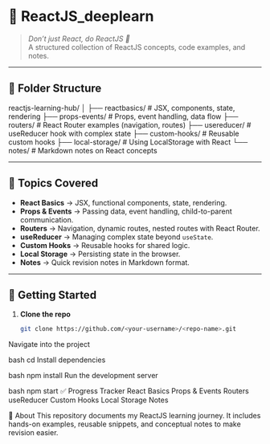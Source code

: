 # 📘 ReactJS_deeplearn

> *Don’t just React, do ReactJS 🚀*  
A structured collection of ReactJS concepts, code examples, and notes.  

---

## 📂 Folder Structure  

reactjs-learning-hub/
│
├── reactbasics/ # JSX, components, state, rendering
├── props-events/ # Props, event handling, data flow
├── routers/ # React Router examples (navigation, routes)
├── usereducer/ # useReducer hook with complex state
├── custom-hooks/ # Reusable custom hooks
├── local-storage/ # Using LocalStorage with React
└── notes/ # Markdown notes on React concepts

---

## 📝 Topics Covered  

- **React Basics** → JSX, functional components, state, rendering.  
- **Props & Events** → Passing data, event handling, child-to-parent communication.  
- **Routers** → Navigation, dynamic routes, nested routes with React Router.  
- **useReducer** → Managing complex state beyond `useState`.  
- **Custom Hooks** → Reusable hooks for shared logic.  
- **Local Storage** → Persisting state in the browser.  
- **Notes** → Quick revision notes in Markdown format.  

---

## 🚀 Getting Started  

1. **Clone the repo**  
   ```bash
   git clone https://github.com/<your-username>/<repo-name>.git
Navigate into the project

bash
cd <repo-name>
Install dependencies

bash
npm install
Run the development server

bash
npm start
✅ Progress Tracker
 React Basics
 Props & Events
 Routers
 useReducer
 Custom Hooks
 Local Storage
 Notes

🌟 About
This repository documents my ReactJS learning journey.
It includes hands-on examples, reusable snippets, and conceptual notes to make revision easier.

